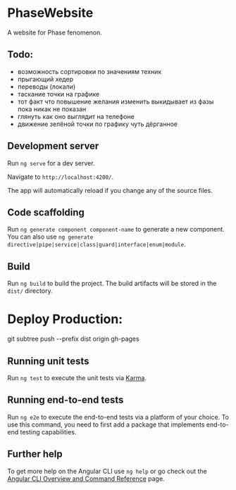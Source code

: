 # PhaseWebsite

A website for Phase fenomenon.

## Todo:
- возможность сортировки по значениям техник
- прыгающий хедер
- переводы (локали)
- таскание точки на графике
- тот факт что повышение желания изменить выкидывает из фазы пока никак не показан
- глянуть как оно выглядит на телефоне
- движение зелёной точки по графику чуть дёрганное

## Development server

Run `ng serve` for a dev server. 

Navigate to `http://localhost:4200/`. 

The app will automatically reload if you change any of the source files.

## Code scaffolding

Run `ng generate component component-name` to generate a new component. You can also use `ng generate directive|pipe|service|class|guard|interface|enum|module`.

## Build

Run `ng build` to build the project. The build artifacts will be stored in the `dist/` directory.

# Deploy Production:

git subtree push --prefix dist origin gh-pages

## Running unit tests

Run `ng test` to execute the unit tests via [Karma](https://karma-runner.github.io).

## Running end-to-end tests

Run `ng e2e` to execute the end-to-end tests via a platform of your choice. To use this command, you need to first add a package that implements end-to-end testing capabilities.

## Further help

To get more help on the Angular CLI use `ng help` or go check out the [Angular CLI Overview and Command Reference](https://angular.io/cli) page.
